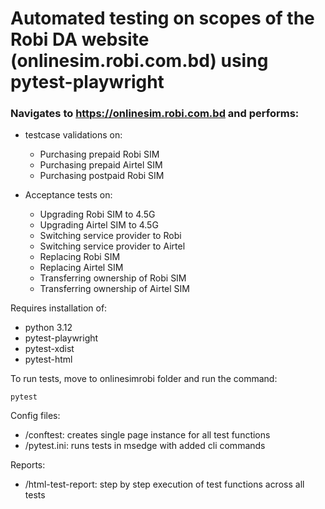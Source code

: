 # Automated testing on scopes of the Robi DA website (onlinesim.robi.com.bd) using pytest-playwright
### Navigates to https://onlinesim.robi.com.bd and performs:

+ testcase validations on:
  - Purchasing prepaid Robi SIM
  - Purchasing prepaid Airtel SIM
  - Purchasing postpaid Robi SIM
    
+ Acceptance tests on:
  - Upgrading Robi SIM to 4.5G
  - Upgrading Airtel SIM to 4.5G
  - Switching service provider to Robi
  - Switching service provider to Airtel
  - Replacing Robi SIM
  - Replacing Airtel SIM
  - Transferring ownership of Robi SIM
  - Transferring ownership of Airtel SIM

Requires installation of:
- python 3.12
- pytest-playwright
- pytest-xdist
- pytest-html

To run tests, move to onlinesimrobi folder and run the command:

```
pytest
```

Config files:
+ /conftest: creates single page instance for all test functions
+ /pytest.ini: runs tests in msedge with added cli commands

Reports:
+ /html-test-report: step by step execution of test functions across all tests
